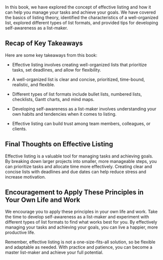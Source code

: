 
In this book, we have explored the concept of effective listing and how it can help you manage your tasks and achieve your goals. We have covered the basics of listing theory, identified the characteristics of a well-organized list, explored different types of list formats, and provided tips for developing self-awareness as a list-maker.

Recap of Key Takeaways
----------------------

Here are some key takeaways from this book:

* Effective listing involves creating well-organized lists that prioritize tasks, set deadlines, and allow for flexibility.

* A well-organized list is clear and concise, prioritized, time-bound, realistic, and flexible.

* Different types of list formats include bullet lists, numbered lists, checklists, Gantt charts, and mind maps.

* Developing self-awareness as a list-maker involves understanding your own habits and tendencies when it comes to listing.

* Effective listing can build trust among team members, colleagues, or clients.

Final Thoughts on Effective Listing
-----------------------------------

Effective listing is a valuable tool for managing tasks and achieving goals. By breaking down larger projects into smaller, more manageable steps, you can prioritize tasks and allocate time more effectively. Creating clear and concise lists with deadlines and due dates can help reduce stress and increase motivation.

Encouragement to Apply These Principles in Your Own Life and Work
-----------------------------------------------------------------

We encourage you to apply these principles in your own life and work. Take the time to develop self-awareness as a list-maker and experiment with different types of list formats to find what works best for you. By effectively managing your tasks and achieving your goals, you can live a happier, more productive life.

Remember, effective listing is not a one-size-fits-all solution, so be flexible and adaptable as needed. With practice and patience, you can become a master list-maker and achieve your full potential.